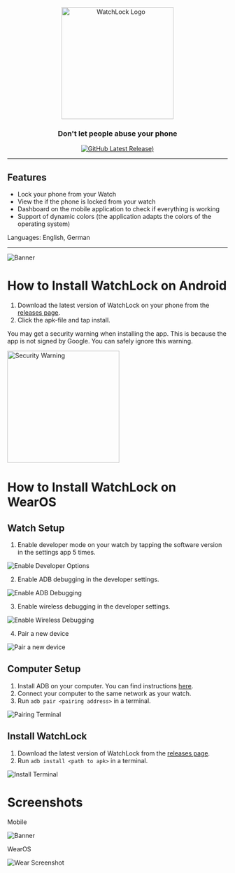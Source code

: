 <div id="logo" align="center">
  <a href="https://github.com/emilkrebs/WatchLock" target="_blank" rel="noopener noreferrer">
   <img width="256" alt="WatchLock Logo" src="./images/WatchLock.png">
 </a>
  <h3>
    Don't let people abuse your phone
  </h3>
</div>

<div id="badges" align="center">

[![GitHub Latest Release)](https://img.shields.io/github/v/release/emilkrebs/WatchLock?logo=github)](https://github.com/emilkrebs/WatchLock/releases/latest)

</div>
<hr>

## Features

- Lock your phone from your Watch
- View the if the phone is locked from your watch
- Dashboard on the mobile application to check if everything is working
- Support of dynamic colors (the application adapts the colors of the operating system)

Languages: English, German

---

![Banner](https://github.com/emilkrebs/WatchLock/assets/68400102/1435b089-955e-4b2b-a405-778caba8b72d)

# How to Install WatchLock on Android
1. Download the latest version of WatchLock on your phone from the [releases page](https://github.com/emilkrebs/WatchLock/releases/latest).
3. Click the apk-file and tap install.
   
You may get a security warning when installing the app. This is because the app is not signed by Google. You can safely ignore this warning.

 <img width="256" alt="Security Warning" src="./images/security_warning.jpg">

# How to Install WatchLock on WearOS

## Watch Setup
1. Enable developer mode on your watch by tapping the software version in the settings app 5 times.

![Enable Developer Options](./images/enable_developer_options.png)

2. Enable ADB debugging in the developer settings.

![Enable ADB Debugging](./images/enable_adb_debugging.png)

3. Enable wireless debugging in the developer settings.

![Enable Wireless Debugging](./images/enable_wireless_debugging.png)

4. Pair a new device

![Pair a new device](./images/pair_new_device.png)


## Computer Setup

1. Install ADB on your computer. You can find instructions [here](https://developer.android.com/tools/adb).
2. Connect your computer to the same network as your watch.
3. Run `adb pair <pairing address>` in a terminal.

![Pairing Terminal](./images/pairing_terminal.png)

## Install WatchLock 

1. Download the latest version of WatchLock from the [releases page](https://github.com/emilkrebs/WatchLock/releases/latest).
2. Run `adb install <path to apk>` in a terminal.

![Install Terminal](./images/installing_terminal.png)

# Screenshots

Mobile

![Banner](https://github.com/emilkrebs/WatchLock/assets/68400102/1435b089-955e-4b2b-a405-778caba8b72d)

WearOS

![Wear Screenshot](./images/watchlock_wear.png)

